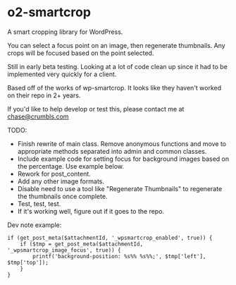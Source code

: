 # o2-smartcrop
A smart cropping library for WordPress.

You can select a focus point on an image, then regenerate thumbnails. Any crops will be focused based on the point selected.  

Still in early beta testing.  Looking at a lot of code clean up since it had to be implemented very quickly for a client.

Based off of the works of wp-smartcrop. It looks like they haven't worked on their repo in 2+ years.

If you'd like to help develop or test this, please contact me at chase@crumbls.com 

TODO:
- Finish rewrite of main class.  Remove anonymous functions and move to appropriate methods separated into admin and common classes.
- Include example code for setting focus for background images based on the percentage.  Use example below.
- Rework for post_content.
- Add any other image formats.
- Disable need to use a tool like "Regenerate Thumbnails" to regenerate the thumbnails once complete.
- Test, test, test.
- If it's working well, figure out if it goes to the repo.


Dev note example:

    if (get_post_meta($attachmentId, '_wpsmartcrop_enabled', true)) {
        if ($tmp = get_post_meta($attachmentId, '_wpsmartcrop_image_focus', true)) {
            printf('background-position: %s%% %s%%;', $tmp['left'], $tmp['top']);
        }
    }
